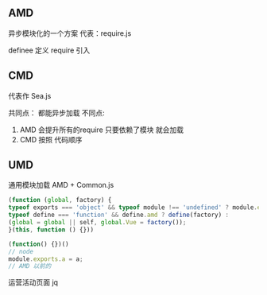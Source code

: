 ## AMD 
异步模块化的一个方案
代表：require.js

definee 定义
require 引入            

## CMD
代表作 Sea.js

共同点： 
  都能异步加载 
不同点:
  1. AMD 会提升所有的require  只要依赖了模块 就会加载
  2. CMD 按照 代码顺序

## UMD
通用模块加载
  AMD + Common.js
  ```js
  (function (global, factory) {
  typeof exports === 'object' && typeof module !== 'undefined' ? module.exports = factory() :
  typeof define === 'function' && define.amd ? define(factory) :
  (global = global || self, global.Vue = factory());
}(this, function () {}))

(function() {})()
// node 
module.exports.a = a;
// AMD 以前的
```
运营活动页面 jq